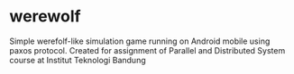 # werewolf
Simple werefolf-like simulation game running on Android mobile using paxos protocol. Created for assignment of Parallel and Distributed System course at Institut Teknologi Bandung
